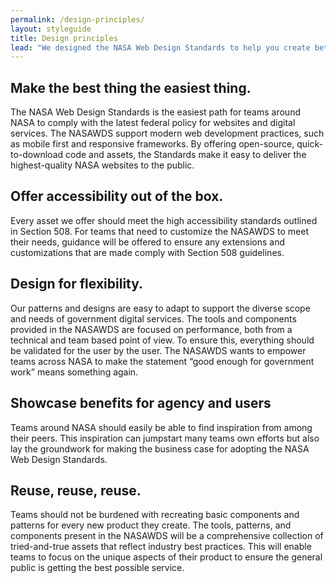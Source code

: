 ```yaml
---
permalink: /design-principles/
layout: styleguide
title: Design principles
lead: "We designed the NASA Web Design Standards to help you create better experiences for the American public. Here’s how using the Standards can help you:"
---
```


<div class="usa-grid-full">
  <div class="usa-width-one-half">
    <h2>Make the best thing the easiest thing.</h2>
    <p>The NASA Web Design Standards is the easiest path for teams around NASA to comply with the latest federal policy for websites and digital services. The NASAWDS support modern web development practices, such as mobile first and responsive frameworks. By offering open-source, quick-to-download code and assets, the Standards make it easy to deliver the highest-quality NASA websites to the public.</p>
  </div>
  <div class="usa-width-one-half">
    <h2>Offer accessibility out of the box.</h2>
    <p>Every asset we offer should meet the high accessibility standards outlined in Section 508. For teams that need to customize the NASAWDS to meet their needs, guidance will be offered to ensure any extensions and customizations that are made comply with Section 508 guidelines.</p>
  </div>
</div>
<div class="usa-grid-full">
  <div class="usa-width-one-half">
    <h2>Design for flexibility.</h2>
    <p>Our patterns and designs are easy to adapt to support the diverse scope and needs of government digital services. The tools and components provided in the NASAWDS are focused on performance, both from a technical and team based point of view. To ensure this, everything should be validated for the user by the user. The NASAWDS wants to empower teams across NASA to make the statement “good enough for government work” means something again.</p>
  </div>
  <div class="usa-width-one-half">
    <h2>Showcase benefits for agency and users</h2>
    <p>Teams around NASA should easily be able to find inspiration from among their peers. This inspiration can jumpstart many teams own efforts but also lay the groundwork for making the business case for adopting the NASA Web Design Standards.</p>
  </div>
</div>
<div class="usa-grid-full">
  <div class="usa-width-one-half">
    <h2>Reuse, reuse, reuse.</h2>
          <p>Teams should not be burdened with recreating basic components and patterns for every new product they create. The tools, patterns, and components present in the NASAWDS will be a comprehensive collection of tried-and-true assets that reflect industry best practices. This will enable teams to focus on the unique aspects of their product to ensure the general public is getting the best possible service.</p>
  </div>
</div>
